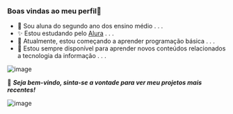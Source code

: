 ### Boas vindas ao meu perfil👋 

- 🍂 Sou aluna do segundo ano dos ensino médio . . .
- ✨ Estou estudando pelo [Alura](https://www.alura.com.br) . . .  
- 🍁 Atualmente, estou começando a aprender programação básica . . .
- 🌼 Estou sempre disponível para aprender novos conteúdos relacionados a tecnologia da informação . . .


![image](https://github.com/kaillaryana/kaillaryana/assets/161544544/207fc051-9016-4b58-99fe-e0d88a497fe4)

💫 ***Seja bem-vindo, sinta-se a vontade para ver meu projetos mais recentes!***

![image](https://giphy.com/gifs/computer-cat-wearing-glasses-VbnUQpnihPSIgIXuZv)
